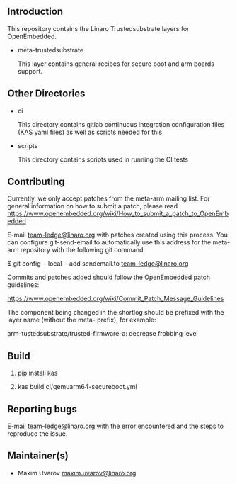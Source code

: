 Introduction
------------
This repository contains the Linaro Trustedsubstrate layers for OpenEmbedded.

* meta-trustedsubstrate

  This layer contains general recipes for secure boot and arm boards support.

Other Directories
-----------------

* ci

  This directory contains gitlab continuous integration configuration files (KAS yaml files) as well as scripts needed for this

* scripts

  This directory contains scripts used in running the CI tests

Contributing
------------
Currently, we only accept patches from the meta-arm mailing list.  For general
information on how to submit a patch, please read
https://www.openembedded.org/wiki/How_to_submit_a_patch_to_OpenEmbedded

E-mail team-ledge@linaro.org with patches created using this process. You can configure git-send-email to automatically use this address for the meta-arm repository with the following git command:

$ git config --local --add sendemail.to team-ledge@linaro.org

Commits and patches added should follow the OpenEmbedded patch guidelines:

https://www.openembedded.org/wiki/Commit_Patch_Message_Guidelines

The component being changed in the shortlog should be prefixed with the layer name (without the meta- prefix), for example:

  arm-tustedsubstrate/trusted-firmware-a: decrease frobbing level

Build
-----
1. pip install kas

2. kas build ci/qemuarm64-secureboot.yml

Reporting bugs
--------------
E-mail team-ledge@linaro.org with the error encountered and the steps
to reproduce the issue.

Maintainer(s)
-------------
* Maxim Uvarov <maxim.uvarov@linaro.org>

